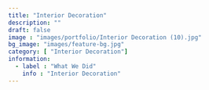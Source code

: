 ```yaml
---
title: "Interior Decoration"
description: ""
draft: false
image : "images/portfolio/Interior Decoration (10).jpg"
bg_image: "images/feature-bg.jpg"
category: [ "Interior Decoration"]
information:
  - label : "What We Did"
    info : "Interior Decoration"
---
```



